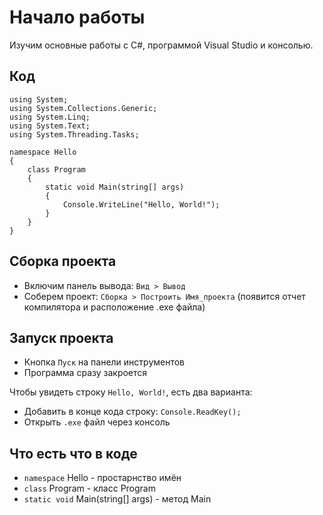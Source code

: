 # Начало работы
Изучим основные работы с C#, программой Visual Studio и консолью.

## Код
    using System;
    using System.Collections.Generic;
    using System.Linq;
    using System.Text;
    using System.Threading.Tasks;

    namespace Hello
    {
        class Program
        {
            static void Main(string[] args)
            {
                Console.WriteLine("Hello, World!");
            }
        }
    }

## Сборка проекта
* Включим панель вывода: `Вид > Вывод`
* Соберем проект: `Сборка > Построить Имя_проекта` (появится отчет компилятора и расположение .exe файла)

## Запуск проекта
* Кнопка `Пуск` на панели инструментов
* Программа сразу закроется

Чтобы увидеть строку `Hello, World!`, есть два варианта:
* Добавить в конце кода строку: `Console.ReadKey();`
* Открыть `.exe` файл через консоль

## Что есть что в коде
* `namespace` Hello - простарнство имён
* `class` Program - класс Program
* `static void` Main(string[] args) - метод Main
